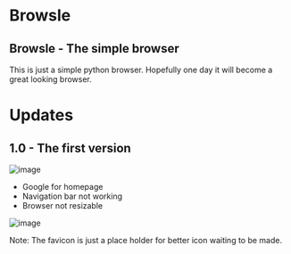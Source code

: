 # Browsle
## Browsle - The simple browser
This is just a simple python browser. Hopefully one day it will become a great looking browser. 

# Updates
## 1.0 - The first version
![image](https://user-images.githubusercontent.com/109425063/213868896-2cb9116d-492e-4630-a6e3-b04d6f4ea29f.png)
- Google for homepage
- Navigation bar not working
- Browser not resizable

![image](https://user-images.githubusercontent.com/109425063/213869267-1711393a-78fa-47c9-ad0e-1536ca4777d9.png)

Note: The favicon is just a place holder for better icon waiting to be made. 
